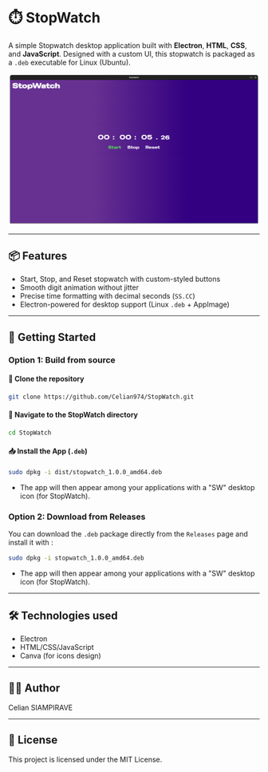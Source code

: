 # ⏱️ StopWatch

A simple Stopwatch desktop application built with **Electron**, **HTML**, **CSS**, and **JavaScript**. Designed with a custom UI, this stopwatch is packaged as a `.deb` executable for Linux (Ubuntu).

![screenshot](./assets/img/screenshot.png)

---

## 📦 Features

- Start, Stop, and Reset stopwatch with custom-styled buttons
- Smooth digit animation without jitter
- Precise time formatting with decimal seconds (`SS.CC`)
- Electron-powered for desktop support (Linux `.deb` + AppImage)

---

## 🚀 Getting Started

### Option 1: Build from source

#### 📁 Clone the repository

```bash
git clone https://github.com/Celian974/StopWatch.git
```
#### 📁 Navigate to the StopWatch directory

```bash
cd StopWatch
```
#### 📥 Install the App (`.deb`)

```bash
sudo dpkg -i dist/stopwatch_1.0.0_amd64.deb
```

- The app will then appear among your applications with a "SW" desktop icon (for StopWatch).

### Option 2: Download from Releases

You can download the `.deb` package directly from the `Releases` page and install it with :

```bash
sudo dpkg -i stopwatch_1.0.0_amd64.deb
```
- The app will then appear among your applications with a "SW" desktop icon (for StopWatch).

---
## 🛠️ Technologies used

- Electron
- HTML/CSS/JavaScript
- Canva (for icons design)
---
## 🧑‍💻 Author

Celian SIAMPIRAVE

---
## 📝 License
This project is licensed under the MIT License.